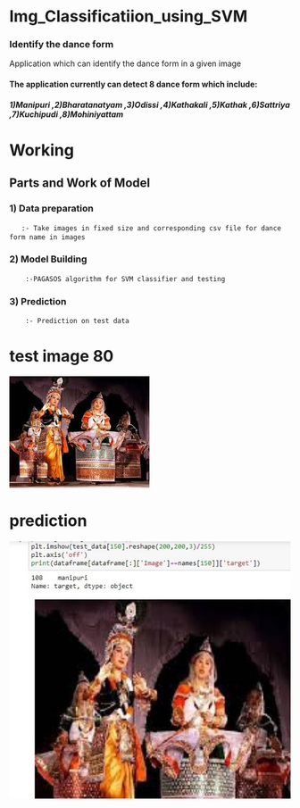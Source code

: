 # Img_Classificatiion_using_SVM
### Identify the dance form 
Application which can identify the dance form  in a given image
#### The application currently can detect 8 dance form which include:
##### 1)Manipuri ,2)Bharatanatyam ,3)Odissi ,4)Kathakali ,5)Kathak ,6)Sattriya ,7)Kuchipudi ,8)Mohiniyattam

# Working
## Parts and Work of Model
### 1) Data preparation
       :- Take images in fixed size and corresponding csv file for dance form name in images
### 2) Model Building
        :-PAGASOS algorithm for SVM classifier and testing
### 3) Prediction
        :- Prediction on test data
# test image 80
![](80.jpg) 
# prediction
![](dance_pred.jpg)
